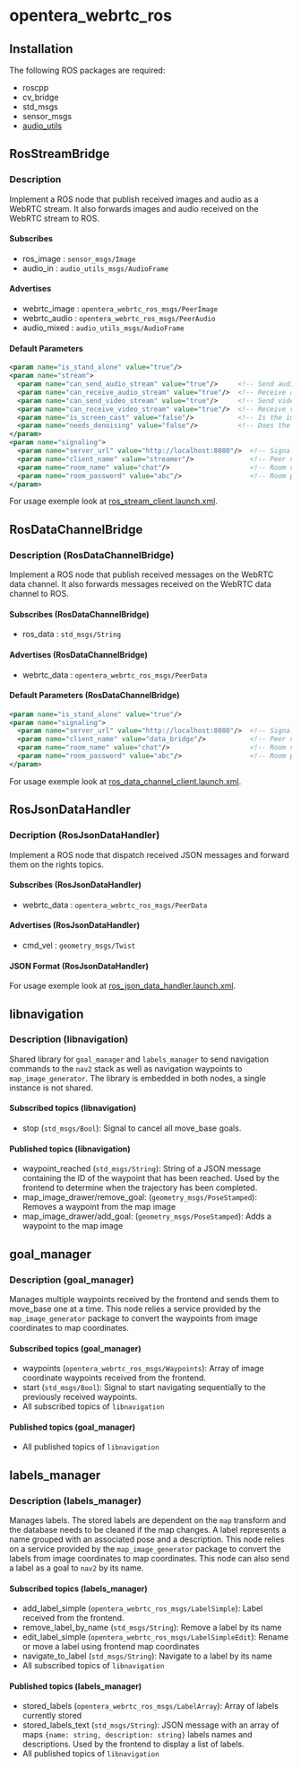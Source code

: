 # opentera_webrtc_ros

## Installation

The following ROS packages are required:

- roscpp
- cv_bridge
- std_msgs
- sensor_msgs
- [audio_utils](https://github.com/introlab/audio_utils)

## RosStreamBridge

### Description

Implement a ROS node that publish received images and audio as a WebRTC stream.
It also forwards images and audio received on the WebRTC stream to ROS.

#### Subscribes

- ros_image : `sensor_msgs/Image`
- audio_in : `audio_utils_msgs/AudioFrame`

#### Advertises

- webrtc_image : `opentera_webrtc_ros_msgs/PeerImage`
- webrtc_audio : `opentera_webrtc_ros_msgs/PeerAudio`
- audio_mixed : `audio_utils_msgs/AudioFrame`

#### Default Parameters

```xml
<param name="is_stand_alone" value="true"/>
<param name="stream">
  <param name="can_send_audio_stream" value="true"/>     <!-- Send audio stream to the signaling server -->
  <param name="can_receive_audio_stream" value="true"/>  <!-- Receive audio stream from the signaling server -->
  <param name="can_send_video_stream" value="true"/>     <!-- Send video stream to the signaling server -->
  <param name="can_receive_video_stream" value="true"/>  <!-- Receive video stream from the signaling server -->
  <param name="is_screen_cast" value="false"/>           <!-- Is the image source a screen capture? -->
  <param name="needs_denoising" value="false"/>          <!-- Does the image source needs denoising? -->
</param>
<param name="signaling">
  <param name="server_url" value="http://localhost:8080"/>  <!-- Signaling server URL used in stand_alone mode -->
  <param name="client_name" value="streamer"/>              <!-- Peer name as which to join the room -->
  <param name="room_name" value="chat"/>                    <!-- Room name to join -->
  <param name="room_password" value="abc"/>                 <!-- Room password used in stand alone mode -->
</param>
```

For usage exemple look at [ros_stream_client.launch.xml](launch/ros_stream_client.launch.xml).

## RosDataChannelBridge

### Description (RosDataChannelBridge)

Implement a ROS node that publish received messages on the WebRTC
data channel. It also forwards messages received on the WebRTC data channel to ROS.

#### Subscribes (RosDataChannelBridge)

- ros_data : `std_msgs/String`

#### Advertises (RosDataChannelBridge)

- webrtc_data : `opentera_webrtc_ros_msgs/PeerData`

#### Default Parameters (RosDataChannelBridge)

```xml
<param name="is_stand_alone" value="true"/>
<param name="signaling">
  <param name="server_url" value="http://localhost:8080"/>  <!-- Signaling server URL used in stand_alone mode -->
  <param name="client_name" value="data_bridge"/>           <!-- Peer name as which to join the room -->
  <param name="room_name" value="chat"/>                    <!-- Room name to join -->
  <param name="room_password" value="abc"/>                 <!-- Room password used in stand alone mode -->
</param>
```

For usage exemple look at [ros_data_channel_client.launch.xml](launch/ros_data_channel_client.launch.xml).

## RosJsonDataHandler

### Decription (RosJsonDataHandler)

Implement a ROS node that dispatch received JSON messages and forward them on the rights topics.

#### Subscribes (RosJsonDataHandler)

- webrtc_data : `opentera_webrtc_ros_msgs/PeerData`

#### Advertises (RosJsonDataHandler)

- cmd_vel : `geometry_msgs/Twist`

#### JSON Format (RosJsonDataHandler)

For usage exemple look at [ros_json_data_handler.launch.xml](launch/ros_json_data_handler.launch.xml).

## libnavigation

### Description (libnavigation)

Shared library for `goal_manager` and `labels_manager` to send navigation commands to the `nav2` stack as well as navigation waypoints to `map_image_generator`.
The library is embedded in both nodes, a single instance is not shared.

#### Subscribed topics (libnavigation)

- stop (`std_msgs/Bool`): Signal to cancel all move_base goals.

#### Published topics (libnavigation)

- waypoint_reached (`std_msgs/String`): String of a JSON message containing the ID of the waypoint that has been reached. Used by the frontend to determine when the trajectory has been completed.
- map_image_drawer/remove_goal: (`geometry_msgs/PoseStamped`): Removes a waypoint from the map image
- map_image_drawer/add_goal: (`geometry_msgs/PoseStamped`): Adds a waypoint to the map image

## goal_manager

### Description (goal_manager)

Manages multiple waypoints received by the frontend and sends them to move_base one at a time. This node relies a service provided by the `map_image_generator` package to convert the waypoints from image coordinates to map coordinates.

#### Subscribed topics (goal_manager)

- waypoints (`opentera_webrtc_ros_msgs/Waypoints`): Array of image coordinate waypoints received from the frontend.
- start (`std_msgs/Bool`): Signal to start navigating sequentially to the previously received waypoints.
- All subscribed topics of `libnavigation`

#### Published topics (goal_manager)

- All published topics of `libnavigation`

## labels_manager

### Description (labels_manager)

Manages labels.
The stored labels are dependent on the `map` transform and the database needs to be cleaned if the map changes.
A label represents a name grouped with an associated pose and a description.
This node relies on a service provided by the `map_image_generator` package to convert the labels from image coordinates to map coordinates.
This node can also send a label as a goal to `nav2` by its name.

#### Subscribed topics (labels_manager)

- add_label_simple (`opentera_webrtc_ros_msgs/LabelSimple`): Label received from the frontend.
- remove_label_by_name (`std_msgs/String`): Remove a label by its name
- edit_label_simple (`opentera_webrtc_ros_msgs/LabelSimpleEdit`): Rename or move a label using frontend map coordinates
- navigate_to_label (`std_msgs/String`): Navigate to a label by its name
- All subscribed topics of `libnavigation`

#### Published topics (labels_manager)

- stored_labels (`opentera_webrtc_ros_msgs/LabelArray`): Array of labels currently stored
- stored_labels_text (`std_msgs/String`): JSON message with an array of maps `{name: string, description: string}` labels names and descriptions. Used by the frontend to display a list of labels.
- All published topics of `libnavigation`
